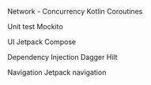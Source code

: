 Network - Concurrency
Kotlin Coroutines

Unit test
Mockito

UI
Jetpack Compose

Dependency Injection
Dagger Hilt

Navigation
Jetpack navigation
